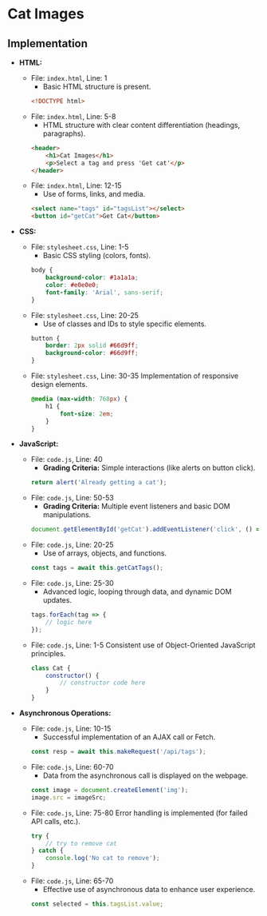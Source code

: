 # Cat Images

## Implementation

- **HTML:**
  - File: `index.html`, Line: 1
    - Basic HTML structure is present.
    ```html
    <!DOCTYPE html>
    ```
  - File: `index.html`, Line: 5-8
    - HTML structure with clear content differentiation (headings, paragraphs).
    ```html
    <header>
        <h1>Cat Images</h1>
        <p>Select a tag and press 'Get cat'</p>
    </header>
    ```
  - File: `index.html`, Line: 12-15
    - Use of forms, links, and media.
    ```html
    <select name="tags" id="tagsList"></select>
    <button id="getCat">Get Cat</button>
    ```

- **CSS:**
  - File: `stylesheet.css`, Line: 1-5
    - Basic CSS styling (colors, fonts).
    ```css
    body {
        background-color: #1a1a1a;
        color: #e0e0e0;
        font-family: 'Arial', sans-serif;
    }
    ```
  - File: `stylesheet.css`, Line: 20-25
    - Use of classes and IDs to style specific elements.
    ```css
    button {
        border: 2px solid #66d9ff;
        background-color: #66d9ff;
    }
    ```
  - File: `stylesheet.css`, Line: 30-35
     Implementation of responsive design elements.
    ```css
    @media (max-width: 768px) {
        h1 {
            font-size: 2em;
        }
    }
    ```

- **JavaScript:**
  - File: `code.js`, Line: 40
    - **Grading Criteria:** Simple interactions (like alerts on button click).
    ```javascript
    return alert('Already getting a cat');
    ```
  - File: `code.js`, Line: 50-53
    - **Grading Criteria:** Multiple event listeners and basic DOM manipulations.
    ```javascript
    document.getElementById('getCat').addEventListener('click', () => cats.getCat());
    ```
  - File: `code.js`, Line: 20-25
    - Use of arrays, objects, and functions.
    ```javascript
    const tags = await this.getCatTags();
    ```
  - File: `code.js`, Line: 25-30
    - Advanced logic, looping through data, and dynamic DOM updates.
    ```javascript
    tags.forEach(tag => {
        // logic here
    });
    ```
  - File: `code.js`, Line: 1-5
     Consistent use of Object-Oriented JavaScript principles.
    ```javascript
    class Cat {
        constructor() {
            // constructor code here
        }
    }
    ```

- **Asynchronous Operations:**
  - File: `code.js`, Line: 10-15
    - Successful implementation of an AJAX call or Fetch.
    ```javascript
    const resp = await this.makeRequest('/api/tags');
    ```
  - File: `code.js`, Line: 60-70
    - Data from the asynchronous call is displayed on the webpage.
    ```javascript
    const image = document.createElement('img');
    image.src = imageSrc;
    ```
  - File: `code.js`, Line: 75-80
     Error handling is implemented (for failed API calls, etc.).
    ```javascript
    try {
        // try to remove cat
    } catch {
        console.log('No cat to remove');
    }
    ```
  - File: `code.js`, Line: 65-70
    - Effective use of asynchronous data to enhance user experience.
    ```javascript
    const selected = this.tagsList.value;
    ```

